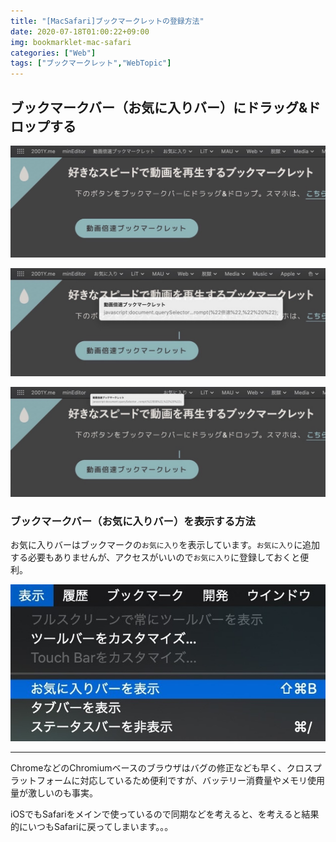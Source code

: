```yaml
---
title: "[MacSafari]ブックマークレットの登録方法"
date: 2020-07-18T01:00:22+09:00
img: bookmarklet-mac-safari
categories: ["Web"]
tags: ["ブックマークレット","WebTopic"]
---
```


## ブックマークバー（お気に入りバー）にドラッグ&ドロップする

![](../../../images/bookmarklet-mac-safari-1.jpg)

![](../../../images/bookmarklet-mac-safari-2.jpg)

![](../../../images/bookmarklet-mac-safari-3.jpg)

### ブックマークバー（お気に入りバー）を表示する方法

お気に入りバーはブックマークの`お気に入り`を表示しています。`お気に入り`に追加する必要もありませんが、アクセスがいいので`お気に入り`に登録しておくと便利。

![Safariメニューバー：表示＞お気に入りバーを表示](../../../images/bookmarklet-mac-safari-4.jpg)

***

ChromeなどのChromiumベースのブラウザはバグの修正なども早く、クロスプラットフォームに対応しているため便利ですが、バッテリー消費量やメモリ使用量が激しいのも事実。

iOSでもSafariをメインで使っているので同期などを考えると、を考えると結果的にいつもSafariに戻ってしまいます。。。